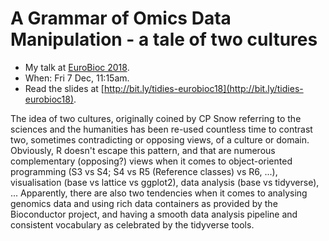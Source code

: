 # A Grammar of Omics Data Manipulation - a tale of two cultures

- My talk at [EuroBioc 2018](https://bioconductor.github.io/EuroBioc2018/).
- When: Fri 7 Dec, 11:15am.
- Read the slides at [http://bit.ly/tidies-eurobioc18](http://bit.ly/tidies-eurobioc18).


The idea of two cultures, originally coined by CP Snow referring to
the sciences and the humanities has been re-used countless time to
contrast two, sometimes contradicting or opposing views, of a culture
or domain. Obviously, R doesn't escape this pattern, and that are
numerous complementary (opposing?) views when it comes to
object-oriented programming (S3 vs S4; S4 vs R5 (Reference classes) vs
R6, ...), visualisation (base vs lattice vs ggplot2), data analysis
(base vs tidyverse), ... Apparently, there are also two tendencies
when it comes to analysing genomics data and using rich data
containers as provided by the Bioconductor project, and having a
smooth data analysis pipeline and consistent vocabulary as celebrated
by the tidyverse tools.
